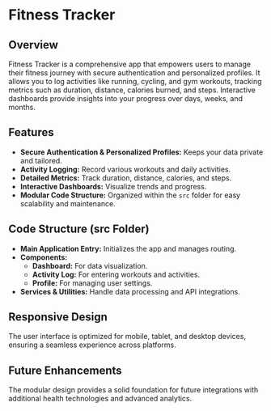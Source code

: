 # Fitness Tracker

## Overview
Fitness Tracker is a comprehensive app that empowers users to manage their fitness journey with secure authentication and personalized profiles. It allows you to log activities like running, cycling, and gym workouts, tracking metrics such as duration, distance, calories burned, and steps. Interactive dashboards provide insights into your progress over days, weeks, and months.

## Features
- **Secure Authentication & Personalized Profiles:** Keeps your data private and tailored.
- **Activity Logging:** Record various workouts and daily activities.
- **Detailed Metrics:** Track duration, distance, calories, and steps.
- **Interactive Dashboards:** Visualize trends and progress.
- **Modular Code Structure:** Organized within the `src` folder for easy scalability and maintenance.

## Code Structure (src Folder)
- **Main Application Entry:** Initializes the app and manages routing.
- **Components:**
  - **Dashboard:** For data visualization.
  - **Activity Log:** For entering workouts and activities.
  - **Profile:** For managing user settings.
- **Services & Utilities:** Handle data processing and API integrations.

## Responsive Design
The user interface is optimized for mobile, tablet, and desktop devices, ensuring a seamless experience across platforms.

## Future Enhancements
The modular design provides a solid foundation for future integrations with additional health technologies and advanced analytics.

